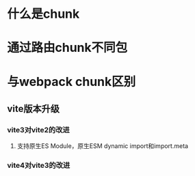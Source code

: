 # 什么是chunk

# 通过路由chunk不同包

# 与webpack chunk区别

## vite版本升级
### vite3对vite2的改进
1. 支持原生ES Module，原生ESM dynamic import和import.meta
### vite4对vite3的改进